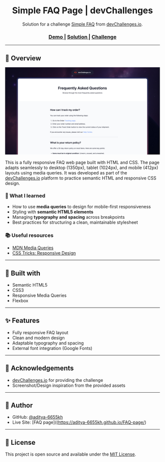 <h1 align="center">Simple FAQ Page | devChallenges</h1>

<div align="center">
   Solution for a challenge <a href="https://devchallenges.io/challenge/simple-faq-challenge" target="_blank">Simple FAQ</a> from <a href="http://devchallenges.io" target="_blank">devChallenges.io</a>.
</div>

<div align="center">
  <h3>
    <a href="https://your-username.github.io/simple-faq-page">
      Demo
    </a>
    <span> | </span>
    <a href="https://github.com/your-username/simple-faq-page">
      Solution
    </a>
    <span> | </span>
    <a href="https://devchallenges.io/challenge/simple-faq-challenge">
      Challenge
    </a>
  </h3>
</div>

---

## 📸 Overview

![screenshot](./thumbnail.jpg) <!-- Replace with actual screenshot filename -->

This is a fully responsive FAQ web page built with HTML and CSS. The page adapts seamlessly to desktop (1350px), tablet (1024px), and mobile (412px) layouts using media queries. It was developed as part of the [devChallenges.io](https://devchallenges.io/) platform to practice semantic HTML and responsive CSS design.

### 🧠 What I learned

- How to use **media queries** to design for mobile-first responsiveness
- Styling with **semantic HTML5 elements**
- Managing **typography and spacing** across breakpoints
- Best practices for structuring a clean, maintainable stylesheet

### 📚 Useful resources

- [MDN Media Queries](https://developer.mozilla.org/en-US/docs/Web/CSS/Media_Queries/Using_media_queries)
- [CSS Tricks: Responsive Design](https://css-tricks.com/snippets/css/media-queries-for-standard-devices/)

---

## 🔧 Built with

- Semantic HTML5
- CSS3
- Responsive Media Queries
- Flexbox

---

## ✨ Features

- Fully responsive FAQ layout
- Clean and modern design
- Adaptable typography and spacing
- External font integration (Google Fonts)

---

## 🙌 Acknowledgements

- [devChallenges.io](https://devchallenges.io/) for providing the challenge
- Screenshot/Design inspiration from the provided assets

---

## 👤 Author

- GitHub: [@aditya-6655kh](https://github.com/aditya-6655kh)
- Live Site: [FAQ page]((https://aditya-6655kh.github.io/FAQ-page/)

---

## 📝 License

This project is open source and available under the [MIT License](LICENSE).

